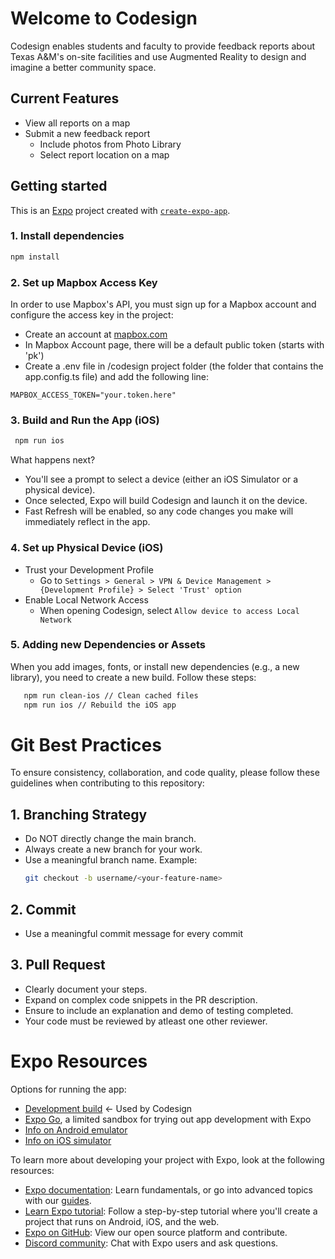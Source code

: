 # Welcome to Codesign

Codesign enables students and faculty to provide feedback reports about Texas A&M's on-site facilities and use Augmented Reality to design and imagine a better community space.

## Current Features

- View all reports on a map
- Submit a new feedback report
  - Include photos from Photo Library
  - Select report location on a map

## Getting started

This is an [Expo](https://expo.dev) project created with [`create-expo-app`](https://www.npmjs.com/package/create-expo-app).

### 1. Install dependencies

```bash
npm install
```

### 2. Set up Mapbox Access Key

In order to use Mapbox's API, you must sign up for a Mapbox account and configure the access key in the project:

- Create an account at [mapbox.com](https://www.mapbox.com/)
- In Mapbox Account page, there will be a default public token (starts with 'pk')
- Create a .env file in /codesign project folder (the folder that contains the app.config.ts file) and add the following line:

```
MAPBOX_ACCESS_TOKEN="your.token.here"
```

### 3. Build and Run the App (iOS)

```bash
 npm run ios
```

What happens next?

- You'll see a prompt to select a device (either an iOS Simulator or a physical device).
- Once selected, Expo will build Codesign and launch it on the device.
- Fast Refresh will be enabled, so any code changes you make will immediately reflect in the app.

### 4. Set up Physical Device (iOS)

- Trust your Development Profile
  - Go to `Settings > General > VPN & Device Management > {Development Profile} > Select 'Trust' option`
- Enable Local Network Access
  - When opening Codesign, select `Allow device to access Local Network`

### 5. Adding new Dependencies or Assets

When you add images, fonts, or install new dependencies (e.g., a new library), you need to create a new build. Follow these steps:

```bash
   npm run clean-ios // Clean cached files
   npm run ios // Rebuild the iOS app
```

# Git Best Practices

To ensure consistency, collaboration, and code quality, please follow these guidelines when contributing to this repository:

## 1. Branching Strategy

- Do NOT directly change the main branch.
- Always create a new branch for your work.
- Use a meaningful branch name.
  Example:
  ```bash
  git checkout -b username/<your-feature-name>
  ```

## 2. Commit

- Use a meaningful commit message for every commit

## 3. Pull Request

- Clearly document your steps.
- Expand on complex code snippets in the PR description.
- Ensure to include an explanation and demo of testing completed.
- Your code must be reviewed by atleast one other reviewer.

# Expo Resources

Options for running the app:

- [Development build](https://docs.expo.dev/develop/development-builds/introduction/) <- Used by Codesign
- [Expo Go](https://expo.dev/go), a limited sandbox for trying out app development with Expo
- [Info on Android emulator](https://docs.expo.dev/workflow/android-studio-emulator/)
- [Info on iOS simulator](https://docs.expo.dev/workflow/ios-simulator/)

To learn more about developing your project with Expo, look at the following resources:

- [Expo documentation](https://docs.expo.dev/): Learn fundamentals, or go into advanced topics with our [guides](https://docs.expo.dev/guides).
- [Learn Expo tutorial](https://docs.expo.dev/tutorial/introduction/): Follow a step-by-step tutorial where you'll create a project that runs on Android, iOS, and the web.
- [Expo on GitHub](https://github.com/expo/expo): View our open source platform and contribute.
- [Discord community](https://chat.expo.dev): Chat with Expo users and ask questions.

